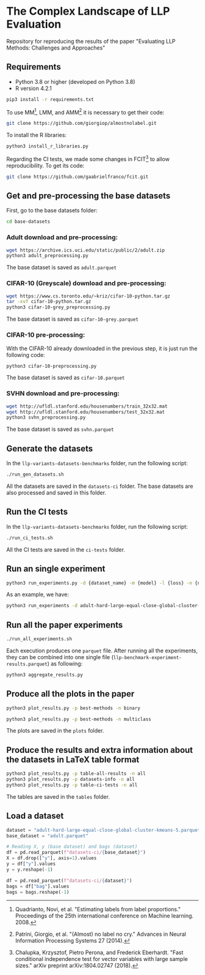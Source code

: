 # The Complex Landscape of LLP Evaluation

Repository for reproducing the results of the paper "Evaluating LLP Methods: Challenges and Approaches"

## Requirements
- Python 3.8 or higher (developed on Python 3.8)
- R version 4.2.1

```sh
pip3 install -r requirements.txt
```

To use MM[^1], LMM, and AMM[^2] it is necessary to get their code:

```sh
git clone https://github.com/giorgiop/almostnolabel.git
```
[^1]: Quadrianto, Novi, et al. "Estimating labels from label proportions." Proceedings of the 25th international conference on Machine learning. 2008.

[^2]: Patrini, Giorgio, et al. "(Almost) no label no cry." Advances in Neural Information Processing Systems 27 (2014).

To install the R libraries:
```sh
python3 install_r_libraries.py
```

Regarding the CI tests, we made some changes in FCIT[^3] to allow reproducibility. To get its code:
```sh
git clone https://github.com/gaabrielfranco/fcit.git
```

[^3]: Chalupka, Krzysztof, Pietro Perona, and Frederick Eberhardt. "Fast conditional independence test for vector variables with large sample sizes." arXiv preprint arXiv:1804.02747 (2018).

## Get and pre-processing the base datasets

First, go to the base datasets folder:

```sh
cd base-datasets
```

### Adult download and pre-processing:
```sh
wget https://archive.ics.uci.edu/static/public/2/adult.zip
python3 adult_preprocessing.py
```

The base dataset is saved as ```adult.parquet```

### CIFAR-10 (Greyscale) download and pre-processing:

```sh
wget https://www.cs.toronto.edu/~kriz/cifar-10-python.tar.gz
tar -xvf cifar-10-python.tar.gz
python3 cifar-10-grey_preprocessing.py
```

The base dataset is saved as ```cifar-10-grey.parquet```

### CIFAR-10 pre-processing:

With the CIFAR-10 already downloaded in the previous step, it is just run the following code:

```sh
python3 cifar-10-preprocessing.py
```

The base dataset is saved as ```cifar-10.parquet```

### SVHN download and pre-processing:

```sh
wget http://ufldl.stanford.edu/housenumbers/train_32x32.mat
wget http://ufldl.stanford.edu/housenumbers/test_32x32.mat
python3 svhn_preprocessing.py
```

The base dataset is saved as ```svhn.parquet```

## Generate the datasets

In the ```llp-variants-datasets-benchmarks``` folder, run the following script:

```sh
./run_gen_datasets.sh
```

All the datasets are saved in the ```datasets-ci``` folder. The base datasets are also processed and saved in this folder.

## Run the CI tests

In the ```llp-variants-datasets-benchmarks``` folder, run the following script:

```sh
./run_ci_tests.sh
```

All the CI tests are saved in the ```ci-tests``` folder.

## Run an single experiment

```sh
python3 run_experiments.py -d {dataset_name} -m {model} -l {loss} -n {n_splits} -v {validation_size_percentage} -s {splitter} -e {execution_number}
```

As an example, we have:
```sh
python3 run_experiments -d adult-hard-large-equal-close-global-cluster-kmeans-5 -m lmm -l abs -n 3 -v 0.5 -s split-bag-shuffle -e 0
```

## Run all the paper experiments

```sh
./run_all_experiments.sh
```

Each execution produces one ```parquet``` file. After running all the experiments, they can be combined into one single file (```llp-benchmark-experiment-results.parquet```) as following:

```sh
python3 aggregate_results.py
```

## Produce all the plots in the paper

```sh
python3 plot_results.py -p best-methods -n binary
```

```sh
python3 plot_results.py -p best-methods -n multiclass
```

The plots are saved in the ```plots``` folder.

## Produce the results and extra information about the datasets in LaTeX table format
```sh
python3 plot_results.py -p table-all-results -n all
python3 plot_results.py -p datasets-info -n all
python3 plot_results.py -p table-ci-tests -n all
```

The tables are saved in the ```tables``` folder.

## Load a dataset

```py
dataset = "adult-hard-large-equal-close-global-cluster-kmeans-5.parquet"
base_dataset = "adult.parquet"

# Reading X, y (base dataset) and bags (dataset)
df = pd.read_parquet(f"datasets-ci/{base_dataset}")
X = df.drop(["y"], axis=1).values
y = df["y"].values
y = y.reshape(-1)

df = pd.read_parquet(f"datasets-ci/{dataset}")
bags = df["bag"].values
bags = bags.reshape(-1)
```

